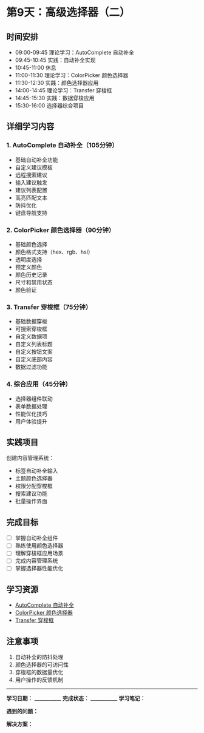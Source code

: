 # 第9天：高级选择器（二）

## 时间安排
- 09:00-09:45 理论学习：AutoComplete 自动补全
- 09:45-10:45 实践：自动补全实现
- 10:45-11:00 休息
- 11:00-11:30 理论学习：ColorPicker 颜色选择器
- 11:30-12:30 实践：颜色选择器应用
- 14:00-14:45 理论学习：Transfer 穿梭框
- 14:45-15:30 实践：数据穿梭应用
- 15:30-16:00 选择器综合项目

## 详细学习内容

### 1. AutoComplete 自动补全（105分钟）
- 基础自动补全功能
- 自定义建议模板
- 远程搜索建议
- 输入建议触发
- 建议列表配置
- 高亮匹配文本
- 防抖优化
- 键盘导航支持

### 2. ColorPicker 颜色选择器（90分钟）
- 基础颜色选择
- 颜色格式支持（hex、rgb、hsl）
- 透明度选择
- 预定义颜色
- 颜色历史记录
- 尺寸和禁用状态
- 颜色验证

### 3. Transfer 穿梭框（75分钟）
- 基础数据穿梭
- 可搜索穿梭框
- 自定义数据项
- 自定义列表标题
- 自定义按钮文案
- 自定义底部内容
- 数据过滤功能

### 4. 综合应用（45分钟）
- 选择器组件联动
- 表单数据处理
- 性能优化技巧
- 用户体验提升

## 实践项目
创建内容管理系统：
- 标签自动补全输入
- 主题颜色选择器
- 权限分配穿梭框
- 搜索建议功能
- 批量操作界面

## 完成目标
- [ ] 掌握自动补全组件
- [ ] 熟练使用颜色选择器
- [ ] 理解穿梭框应用场景
- [ ] 完成内容管理系统
- [ ] 掌握选择器性能优化

## 学习资源
- [AutoComplete 自动补全](https://element-plus.org/zh-CN/component/autocomplete.html)
- [ColorPicker 颜色选择器](https://element-plus.org/zh-CN/component/color-picker.html)
- [Transfer 穿梭框](https://element-plus.org/zh-CN/component/transfer.html)

## 注意事项
1. 自动补全的防抖处理
2. 颜色选择器的可访问性
3. 穿梭框的数据量优化
4. 用户操作的反馈机制

---

**学习日期：** ___________
**完成状态：** ___________
**学习笔记：**



**遇到的问题：**



**解决方案：**